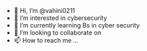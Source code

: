 - 👋 Hi, I’m @vahini0211
- 👀 I’m interested in cybersecurity
- 🌱 I’m currently learning Bs in cyber security
- 💞️ I’m looking to collaborate on 
- 📫 How to reach me ...

<!---
vahini0211/vahini0211 is a ✨ special ✨ repository because its `README.md` (this file) appears on your GitHub profile.
You can click the Preview link to take a look at your changes.
--->
